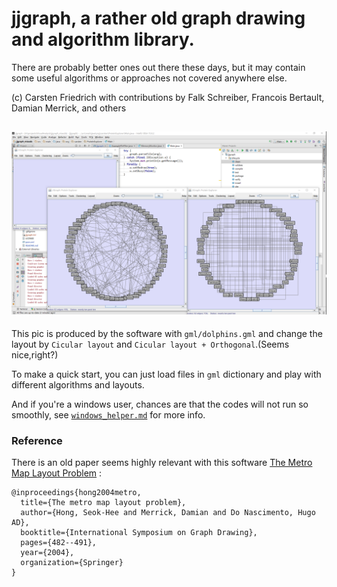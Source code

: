 # jjgraph, a rather old graph drawing and algorithm library.

There are probably better ones out there these days, but it may contain some useful algorithms or approaches not covered anywhere else.

(c) Carsten Friedrich with contributions by Falk Schreiber, Francois Bertault, Damian Merrick, and others

## ![One screen shot of the software](pics/demo.png)
This pic is produced by the software with `gml/dolphins.gml` and change the layout by `Cicular layout` and `Cicular layout + Orthogonal`.(Seems nice,right?)

To make a quick start, you can just load files in `gml` dictionary and play with different algorithms and layouts.

And if you're a windows user, chances are that the codes will not run so smoothly, see [`windows_helper.md`](windows_helper.md) for more info.


### Reference

There is an old paper seems highly relevant with this software [The Metro Map Layout Problem](http://link.springer.com/chapter/10.1007%2F978-3-540-31843-9_50) :
```
@inproceedings{hong2004metro,
  title={The metro map layout problem},
  author={Hong, Seok-Hee and Merrick, Damian and Do Nascimento, Hugo AD},
  booktitle={International Symposium on Graph Drawing},
  pages={482--491},
  year={2004},
  organization={Springer}
}
```